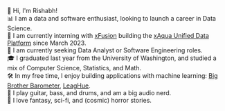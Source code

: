 👋 Hi, I'm Rishabh!  
📊 I am a data and software enthusiast, looking to launch a career in Data Science.  
💼 I am currently interning with [xFusion](https://www.xfusiontech.com/) building the [xAqua Unified Data Platform](https://xaqua.io/) since March 2023.  
🤝 I am currently seeking Data Analyst or Software Engineering roles.  
🎓 I graduated last year from the University of Washington, and studied a mix of Computer Science, Statistics, and Math.  
🛠️ In my free time, I enjoy building applications with machine learning: [Big Brother Barometer](https://github.com/vermarish/docs-BBBarometer), [LeagHue](https://github.com/vermarish/LeagHue).  
🎵 I play guitar, bass, and drums, and am a big audio nerd.  
📕 I love fantasy, sci-fi, and (cosmic) horror stories.  
